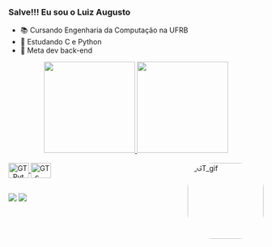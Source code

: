 ### Salve!!! Eu sou o Luiz Augusto 

- 📚 Cursando Engenharia da Computação na UFRB 
- 🧠 Estudando C e Python 
- 🚀 Meta dev back-end

<div align="center">
  <a href="https://github.com/guto7191">
  <img height="180em" src="https://github-readme-stats.vercel.app/api?username=guto7191&show_icons=true&theme=tokyonight&include_all_commits=true&count_private=true"/>
  <img height="180em" src="https://github-readme-stats.vercel.app/api/top-langs/?username=guto7191&layout=compact&langs_count=7&theme=tokyonight"/>
  
</div>


<div>
  <div style="display: inline_block"><br>
  <img align="center" alt="GT_Python" height="30" width="40" src="https://cdn.jsdelivr.net/gh/devicons/devicon/icons/python/python-original.svg">
  <img align="center" alt="GT_c" height="30" width="40" src="https://cdn.jsdelivr.net/gh/devicons/devicon/icons/c/c-original.svg">
  <img align="right" alt="GT_gif" height="150" style="border-radius:50px;" src="https://media3.giphy.com/media/GwNcYYUbghEmUcM2Az/giphy.gif">
</div>

  ##
  
<div>
   <a href="https://www.youtube.com/channel/UCACLsd2S869NHrqNgmtBsRg/featured" target="_blank"><img src="https://img.shields.io/badge/YouTube-FF0000?style=for-the-badge&logo=youtube&logoColor=white" target="_blank"></a>
   <a href="https://www.linkedin.com/in/luiz-augusto-oliveira-3a55b2234//" target="_blank"><img src="https://img.shields.io/badge/-LinkedIn-%230077B5?style=for-the-badge&logo=linkedin&logoColor=white" target="_blank"></a>
</div>
